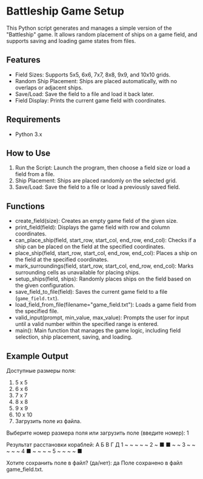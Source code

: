 # Battleship Game Setup

This Python script generates and manages a simple version of the "Battleship" game. It allows random placement of ships on a game field, and supports saving and loading game states from files.

## Features

- Field Sizes: Supports 5x5, 6x6, 7x7, 8x8, 9x9, and 10x10 grids.
- Random Ship Placement: Ships are placed automatically, with no overlaps or adjacent ships.
- Save/Load: Save the field to a file and load it back later.
- Field Display: Prints the current game field with coordinates.

## Requirements

- Python 3.x

## How to Use

1. Run the Script: Launch the program, then choose a field size or load a field from a file.
2. Ship Placement: Ships are placed randomly on the selected grid.
3. Save/Load: Save the field to a file or load a previously saved field.

## Functions

- create_field(size): Creates an empty game field of the given size.
- print_field(field): Displays the game field with row and column coordinates.
- can_place_ship(field, start_row, start_col, end_row, end_col): Checks if a ship can be placed on the field at the specified coordinates.
- place_ship(field, start_row, start_col, end_row, end_col): Places a ship on the field at the specified coordinates.
- mark_surroundings(field, start_row, start_col, end_row, end_col): Marks surrounding cells as unavailable for placing ships.
- setup_ships(field, ships): Randomly places ships on the field based on the given configuration.
- save_field_to_file(field): Saves the current game field to a file (`game_field.txt`).
- load_field_from_file(filename="game_field.txt"): Loads a game field from the specified file.
- valid_input(prompt, min_value, max_value): Prompts the user for input until a valid number within the specified range is entered.
- main(): Main function that manages the game logic, including field selection, ship placement, saving, and loading.

## Example Output

Доступные размеры поля:
1. 5 x 5
2. 6 x 6
3. 7 x 7
4. 8 x 8
5. 9 x 9
6. 10 x 10
7. Загрузить поле из файла.

Выберите номер размера поля или загрузить поле (введите номер): 1

Результат расстановки кораблей:
   А Б В Г Д
1  ~ ~ ~ ~ ~
2  ~ ■ ■ ~ ~
3  ~ ~ ~ ~ ~
4  ■ ~ ~ ~ ~
5  ~ ~ ~ ~ ■

Хотите сохранить поле в файл? (да/нет): да
Поле сохранено в файл game_field.txt.
